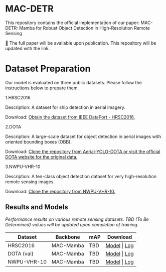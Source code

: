 # MAC-DETR
This repository contains the official implementation of our paper:
MAC-DETR: Mamba for Robust Object Detection in High-Resolution Remote Sensing

📄 The full paper will be available upon publication. This repository will be updated with the link.

# Dataset Preparation
Our model is evaluated on three public datasets. Please follow the instructions below to prepare them.

1.HRSC2016

Description: A dataset for ship detection in aerial imagery.

Download: [Obtain the dataset from IEEE DataPort - HRSC2016.](https://ieee-dataport.org/documents/hrsc2016)

2.DOTA

Description: A large-scale dataset for object detection in aerial images with oriented bounding boxes (OBB).

Download: [Clone the repository from Aerial-YOLO-DOTA or visit the official DOTA website for the original data.](https://github.com/davidgeorgewilliams/Aerial-YOLO-DOTA)

3.NWPU-VHR-10

Description: A ten-class object detection dataset for very high-resolution remote sensing images.

Download: [Clone the repository from NWPU-VHR-10.](https://github.com/Gaoshuaikun/NWPU-VHR-10)

## Results and Models

*Performance results on various remote sensing datasets. TBD (To Be Determined) values will be updated upon completion of training.*

| **Dataset**       | **Backbone** | **mAP** | **Download**      |
|-------------------|--------------|---------|-------------------|
| HRSC2016          | MAC-Mamba    | TBD     | [Model](#) \| [Log](#) |
| DOTA (val)        | MAC-Mamba    | TBD     | [Model](#) \| [Log](#) |
| NWPU-VHR-10       | MAC-Mamba    | TBD     | [Model](#) \| [Log](#) |
